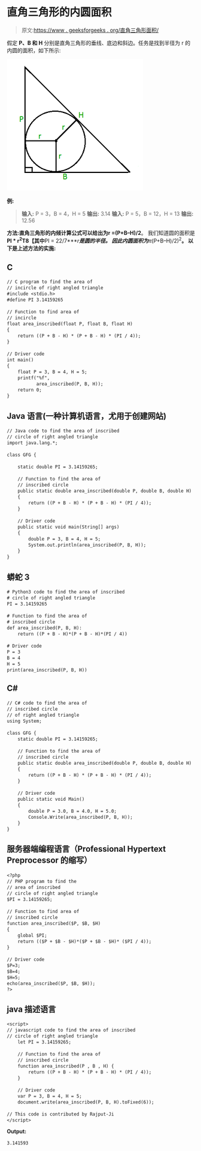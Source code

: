 # 直角三角形的内圆面积

> 原文:[https://www . geeksforgeeks . org/直角三角形面积/](https://www.geeksforgeeks.org/area-of-incircle-of-a-right-angled-triangle/)

假定 **P、B 和 H** 分别是直角三角形的垂线、底边和斜边。任务是找到半径为 r 的内圆的面积，如下所示:

![](img/d96b0a3ce47abcebff8faea74aa5defa.png)

**例:**

> **输入:** P = 3，B = 4，H = 5
> **输出:** 3.14
> **输入:** P = 5，B = 12，H = 13
> **输出:** 12.56

**方法:**直角三角形的内倾计算公式可以给出为**r =(P+B–H)/2**。
我们知道圆的面积是**PI * r<sup>2</sup>T8【其中**PI = 22/7****r**是圆的半径。
因此内圆面积为**π*(P+B–H)/2)<sup>2</sup>**。
以下是上述方法的实施:** 

## C

```
// C program to find the area of
// incircle of right angled triangle
#include <stdio.h>
#define PI 3.14159265

// Function to find area of
// incircle
float area_inscribed(float P, float B, float H)
{
    return ((P + B - H) * (P + B - H) * (PI / 4));
}

// Driver code
int main()
{
    float P = 3, B = 4, H = 5;
    printf("%f",
           area_inscribed(P, B, H));
    return 0;
}
```

## Java 语言(一种计算机语言，尤用于创建网站)

```
// Java code to find the area of inscribed
// circle of right angled triangle
import java.lang.*;

class GFG {

    static double PI = 3.14159265;

    // Function to find the area of
    // inscribed circle
    public static double area_inscribed(double P, double B, double H)
    {
        return ((P + B - H) * (P + B - H) * (PI / 4));
    }

    // Driver code
    public static void main(String[] args)
    {
        double P = 3, B = 4, H = 5;
        System.out.println(area_inscribed(P, B, H));
    }
}
```

## 蟒蛇 3

```
# Python3 code to find the area of inscribed
# circle of right angled triangle
PI = 3.14159265

# Function to find the area of
# inscribed circle
def area_inscribed(P, B, H):
    return ((P + B - H)*(P + B - H)*(PI / 4))

# Driver code
P = 3
B = 4
H = 5
print(area_inscribed(P, B, H))
```

## C#

```
// C# code to find the area of
// inscribed circle
// of right angled triangle
using System;

class GFG {
    static double PI = 3.14159265;

    // Function to find the area of
    // inscribed circle
    public static double area_inscribed(double P, double B, double H)
    {
        return ((P + B - H) * (P + B - H) * (PI / 4));
    }

    // Driver code
    public static void Main()
    {
        double P = 3.0, B = 4.0, H = 5.0;
        Console.Write(area_inscribed(P, B, H));
    }
}
```

## 服务器端编程语言（Professional Hypertext Preprocessor 的缩写）

```
<?php
// PHP program to find the
// area of inscribed
// circle of right angled triangle
$PI = 3.14159265;

// Function to find area of
// inscribed circle
function area_inscribed($P, $B, $H)
{
    global $PI;
    return (($P + $B - $H)*($P + $B - $H)* ($PI / 4));
}

// Driver code
$P=3;
$B=4;
$H=5;
echo(area_inscribed($P, $B, $H));
?>
```

## java 描述语言

```
<script>
// javascript code to find the area of inscribed
// circle of right angled triangle
    let PI = 3.14159265;

    // Function to find the area of
    // inscribed circle
    function area_inscribed(P , B , H) {
        return ((P + B - H) * (P + B - H) * (PI / 4));
    }

    // Driver code
    var P = 3, B = 4, H = 5;
    document.write(area_inscribed(P, B, H).toFixed(6));

// This code is contributed by Rajput-Ji
</script>
```

**Output:** 

```
3.141593
```